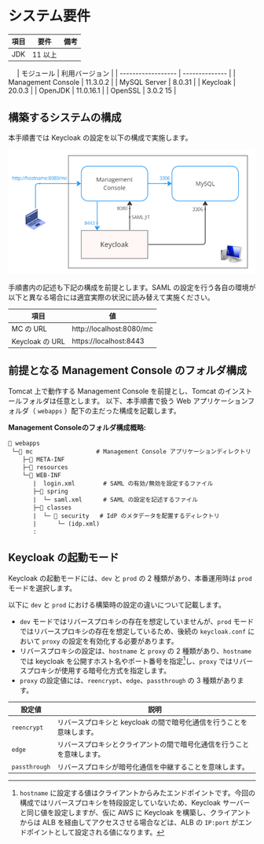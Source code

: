 # システム要件

| 項目  | 要件    | 備考  |
| --- | ----- | --- |
| JDK | 11 以上 |     |
　
| モジュール         | 利用バージョン |
| ------------------ | -------------- |
| Management Console | 11.3.0.2       |
| MySQL Server       | 8.0.31         |
| Keycloak           | 20.0.3         |
| OpenJDK            | 11.0.16.1      |
| OpenSSL            | 3.0.2 15       |

## 構築するシステムの構成

本手順書では Keycloak の設定を以下の構成で実施します。

![logo](image/summary-for-setup/system-configuration.png)

手順書内の記述も下記の構成を前提とします。SAML の設定を行う各自の環境が以下と異なる場合には適宜実際の状況に読み替えて実施ください。

| 項目            | 値                       |
| --------------- | ------------------------ |
| MC の URL       | http://localhost:8080/mc |
| Keycloak の URL | https://localhost:8443   |

## 前提となる Management Console のフォルダ構成

Tomcat 上で動作する Management Console を前提とし、Tomcat のインストールフォルダは任意とします。
以下、本手順書で扱う Web アプリケーションフォルダ（ `webapps` ）配下の主だった構成を記載します。

**Management Consoleのフォルダ構成概略:**
```
📂 webapps
 └─📂 mc                  # Management Console アプリケーションディレクトリ
    ├─📂 META-INF
    ├─📂 resources
    └─📂 WEB-INF
       |  login.xml        # SAML の有効/無効を設定するファイル
       ├─📂 spring
       |  └─ saml.xml      # SAML の設定を記述するファイル
       ├─📂 classes
       |  └─ 📂 security   # IdP のメタデータを配置するディレクトリ
       |      └─ (idp.xml)
       :
```

## Keycloak の起動モード

Keycloak の起動モードには、`dev` と `prod` の 2 種類があり、本番運用時は `prod` モードを選択します。

以下に `dev` と `prod` における構築時の設定の違いについて記載します。

- `dev` モードではリバースプロキシの存在を想定していませんが、`prod` モードではリバースプロキシの存在を想定しているため、後続の `keycloak.conf` において `proxy` の設定を有効化する必要があります。
- リバースプロキシの設定は、`hostname` と `proxy` の 2 種類があり、`hostname` では keycloak を公開すホスト名やポート番号を指定[^1]し、`proxy` ではリバースプロキシが使用する暗号化方式を指定します。
- `proxy` の設定値には、`reencrypt`、`edge`、`passthrough` の 3 種類があります。

|設定値|説明|
|---|---|
|  `reencrypt` |リバースプロキシと keycloak の間で暗号化通信を行うことを意味します。|
|  `edge` |リバースプロキシとクライアントの間で暗号化通信を行うことを意味します。|
|  `passthrough` |リバースプロキシが暗号化通信を中継することを意味します。|

[^1]: `hostname` に設定する値はクライアントからみたエンドポイントです。今回の構成ではリバースプロキシを特段設定していないため、Keycloak サーバーと同じ値を設定しますが、仮に AWS に Keycloak を構築し、クライアントからは ALB を経由してアクセスさせる場合などは、ALB の `IP:port` がエンドポイントとして設定される値になります。
